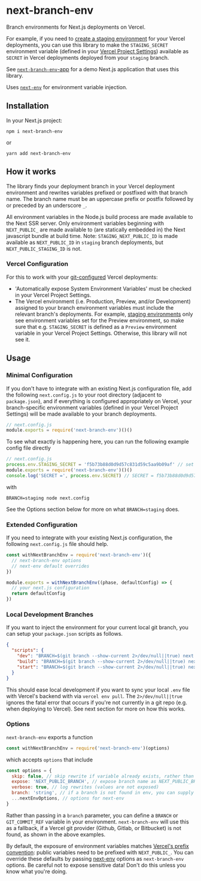 # next-branch-env

Branch environments for Next.js deployments on Vercel.

For example, if you need to [create a staging environment](https://vercel.com/knowledge/set-up-a-staging-environment-on-vercel) for your Vercel deployments, you can use this library to make the `STAGING_SECRET` environment variable (defined in your [Vercel Project Settings](https://vercel.com/docs/environment-variables)) available as `SECRET` in Vercel deployments deployed from your `staging` branch.

See [`next-branch-env`-app](https://github.com/lukeburns/next-branch-env-app) for a demo Next.js application that uses this library.

Uses [`next-env`](https://github.com/formatlos/next-env) for environment variable injection.

## Installation

In your Next.js project:

```
npm i next-branch-env
```
or
```
yarn add next-branch-env
```

## How it works

The library finds your deployment branch in your Vercel deployment environment and rewrites variables prefixed or postfixed with that branch name. The branch name must be an uppercase prefix or postfix followed by or preceded by an underscore `_`.

All environment variables in the Node.js build process are made available to the Next SSR server. Only environment variables beginning with `NEXT_PUBLIC_` are made available to (are statically embedded in) the Next javascript bundle at build time. Note: `STAGING_NEXT_PUBLIC_ID` is made available as `NEXT_PUBLIC_ID` in `staging` branch deployments, but `NEXT_PUBLIC_STAGING_ID` is not.

### Vercel Configuration

For this to work with your [git-configured](https://vercel.com/docs/git) Vercel deployments:
- 'Automatically expose System Environment Variables' must be checked in your Vercel Project Settings. 
- The Vercel environment (i.e. Production, Preview, and/or Development) assigned to your branch environment variables must include the relevant branch's deployments. For example, [staging environments](https://vercel.com/knowledge/set-up-a-staging-environment-on-vercel#staging-environment-variables) only see environment variables set for the Preview environment, so make sure that e.g. `STAGING_SECRET` is defined as a `Preview` environment variable in your Vercel Project Settings. Otherwise, this library will not see it.

## Usage

### Minimal Configuration

If you don't have to integrate with an existing Next.js configuration file, add the following `next.config.js` to your root directory (adjacent to `package.json`), and if everything is configured appropriately on Vercel, your branch-specific environment variables (defined in your Vercel Project Settings) will be made available to your branch deployments.

```js
// next.config.js
module.exports = require('next-branch-env')()()
```

To see what exactly is happening here, you can run the following example config file directly
```js
// next.config.js
process.env.STAGING_SECRET = 'f5b73b88d0d9d57c831d59c5aa9b09af' // set this in Vercel Project Settings
module.exports = require('next-branch-env')()()
console.log('SECRET =', process.env.SECRET) // SECRET = f5b73b88d0d9d57c831d59c5aa9b09af
```
with
```
BRANCH=staging node next.config
```

See the Options section below for more on what `BRANCH=staging` does.

### Extended Configuration

If you need to integrate with your existing Next.js configuration, the following `next.config.js` file should help.

```js
const withNextBranchEnv = require('next-branch-env')({
  // next-branch-env options
  // next-env default overrides
})

module.exports = withNextBranchEnv((phase, defaultConfig) => {
  // your next.js configuration
  return defaultConfig
})
```

### Local Development Branches

If you want to inject the environment for your current local git branch, you can setup your `package.json` scripts as follows.
```json
{
  "scripts": {
    "dev": "BRANCH=$(git branch --show-current 2>/dev/null||true) next dev",
    "build": "BRANCH=$(git branch --show-current 2>/dev/null||true) next build",
    "start": "BRANCH=$(git branch --show-current 2>/dev/null||true) next start"
  }
}
```
This should ease local development if you want to sync your local `.env` file with Vercel's backend with via `vercel env pull`. The `2>/dev/null||true` ignores the fatal error that occurs if you're not currently in a git repo (e.g. when deploying to Vercel). See next section for more on how this works.

### Options

`next-branch-env` exports a function

```js
const withNextBranchEnv = require('next-branch-env')(options)
```
which accepts `options` that include
```js
const options = {
  skip: false, // skip rewrite if variable already exists, rather than overwrite
  expose: 'NEXT_PUBLIC_BRANCH', // expose branch name as NEXT_PUBLIC_BRANCH env variable (remove NEXT_PUBLIC_ to make private or just set to false)
  verbose: true, // log rewrites (values are not exposed)
  branch: 'string', // if a branch is not found in env, you can supply your own (setting this with an env var is probably more convenient — see below)
  ...nextEnvOptions, // options for next-env
}
```

Rather than passing in a `branch` parameter, you can define a `BRANCH` or `GIT_COMMIT_REF` variable in your environment. `next-branch-env` will use this as a fallback, if a Vercel git provider (Github, Gitlab, or Bitbucket) is not found, as shown in the above examples.

By default, the exposure of environment variables matches [Vercel's prefix convention](https://nextjs.org/docs/basic-features/environment-variables#exposing-environment-variables-to-the-browser): public variables need to be prefixed with `NEXT_PUBLIC_`. You can override these defaults by passing [next-env](https://github.com/formatlos/next-env) options as `next-branch-env` options. Be careful not to expose sensitive data! Don't do this unless you know what you're doing.
